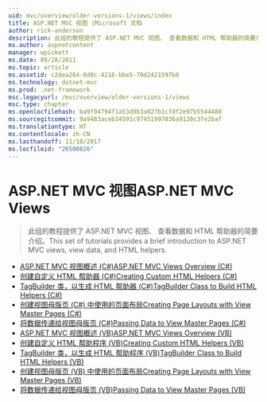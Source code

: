```yaml
---
uid: mvc/overview/older-versions-1/views/index
title: ASP.NET MVC 视图 |Microsoft 文档
author: rick-anderson
description: 此组的教程提供了 ASP.NET MVC 视图、 查看数据和 HTML 帮助器的简要介绍。
ms.author: aspnetcontent
manager: wpickett
ms.date: 09/28/2011
ms.topic: article
ms.assetid: c2dea264-0d8c-4216-bbe5-70d2421597b0
ms.technology: dotnet-mvc
ms.prod: .net-framework
msc.legacyurl: /mvc/overview/older-versions-1/views
msc.type: chapter
ms.openlocfilehash: ba9f94794f1a53d9b3a027b1cfdf2e97b5544488
ms.sourcegitcommit: 9a9483aceb34591c97451997036a9120c3fe2baf
ms.translationtype: HT
ms.contentlocale: zh-CN
ms.lasthandoff: 11/10/2017
ms.locfileid: "26500826"
---
```

<a name="aspnet-mvc-views"></a><span data-ttu-id="52f49-103">ASP.NET MVC 视图</span><span class="sxs-lookup"><span data-stu-id="52f49-103">ASP.NET MVC Views</span></span>
====================
> <span data-ttu-id="52f49-104">此组的教程提供了 ASP.NET MVC 视图、 查看数据和 HTML 帮助器的简要介绍。</span><span class="sxs-lookup"><span data-stu-id="52f49-104">This set of tutorials provides a brief introduction to ASP.NET MVC views, view data, and HTML helpers.</span></span>


- [<span data-ttu-id="52f49-105">ASP.NET MVC 视图概述 (C#)</span><span class="sxs-lookup"><span data-stu-id="52f49-105">ASP.NET MVC Views Overview (C#)</span></span>](asp-net-mvc-views-overview-cs.md)
- [<span data-ttu-id="52f49-106">创建自定义 HTML 帮助器 (C#)</span><span class="sxs-lookup"><span data-stu-id="52f49-106">Creating Custom HTML Helpers (C#)</span></span>](creating-custom-html-helpers-cs.md)
- [<span data-ttu-id="52f49-107">TagBuilder 类，以生成 HTML 帮助器 (C#)</span><span class="sxs-lookup"><span data-stu-id="52f49-107">TagBuilder Class to Build HTML Helpers (C#)</span></span>](using-the-tagbuilder-class-to-build-html-helpers-cs.md)
- [<span data-ttu-id="52f49-108">创建视图母版页 (C#) 中使用的页面布局</span><span class="sxs-lookup"><span data-stu-id="52f49-108">Creating Page Layouts with View Master Pages (C#)</span></span>](creating-page-layouts-with-view-master-pages-cs.md)
- [<span data-ttu-id="52f49-109">将数据传递给视图母版页 (C#)</span><span class="sxs-lookup"><span data-stu-id="52f49-109">Passing Data to View Master Pages (C#)</span></span>](passing-data-to-view-master-pages-cs.md)
- [<span data-ttu-id="52f49-110">ASP.NET MVC 视图概述 (VB)</span><span class="sxs-lookup"><span data-stu-id="52f49-110">ASP.NET MVC Views Overview (VB)</span></span>](asp-net-mvc-views-overview-vb.md)
- [<span data-ttu-id="52f49-111">创建自定义 HTML 帮助程序 (VB)</span><span class="sxs-lookup"><span data-stu-id="52f49-111">Creating Custom HTML Helpers (VB)</span></span>](creating-custom-html-helpers-vb.md)
- [<span data-ttu-id="52f49-112">TagBuilder 类，以生成 HTML 帮助程序 (VB)</span><span class="sxs-lookup"><span data-stu-id="52f49-112">TagBuilder Class to Build HTML Helpers (VB)</span></span>](using-the-tagbuilder-class-to-build-html-helpers-vb.md)
- [<span data-ttu-id="52f49-113">创建视图母版页 (VB) 中使用的页面布局</span><span class="sxs-lookup"><span data-stu-id="52f49-113">Creating Page Layouts with View Master Pages (VB)</span></span>](creating-page-layouts-with-view-master-pages-vb.md)
- [<span data-ttu-id="52f49-114">将数据传递给视图母版页 (VB)</span><span class="sxs-lookup"><span data-stu-id="52f49-114">Passing Data to View Master Pages (VB)</span></span>](passing-data-to-view-master-pages-vb.md)
